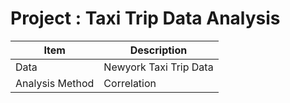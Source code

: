 # Project : Taxi Trip Data Analysis

| Item            | Description                |
|-----------------|----------------------------|
| Data            | Newyork Taxi Trip Data     |
| Analysis Method | Correlation                |
